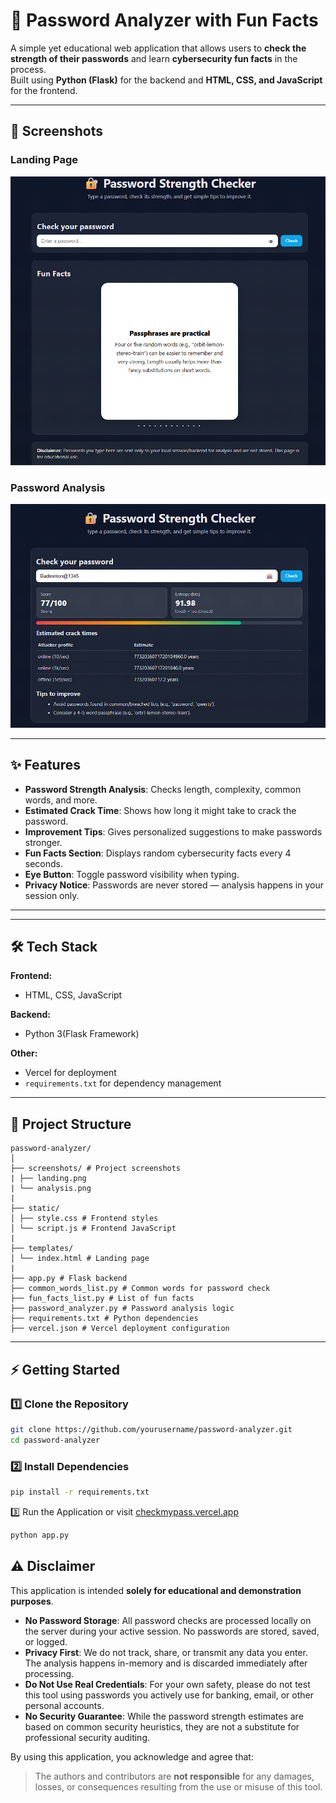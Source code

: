 # 🔐 Password Analyzer with Fun Facts

A simple yet educational web application that allows users to **check the strength of their passwords** and learn **cybersecurity fun facts** in the process.  
Built using **Python (Flask)** for the backend and **HTML, CSS, and JavaScript** for the frontend.

---

## 📸 Screenshots

### Landing Page
![Landing Page](screenshots/landing.png)

### Password Analysis
![Password Analysis](screenshots/analysis.png)

---

## ✨ Features

- **Password Strength Analysis**: Checks length, complexity, common words, and more.
- **Estimated Crack Time**: Shows how long it might take to crack the password.
- **Improvement Tips**: Gives personalized suggestions to make passwords stronger.
- **Fun Facts Section**: Displays random cybersecurity facts every 4 seconds.
- **Eye Button**: Toggle password visibility when typing.
- **Privacy Notice**: Passwords are never stored — analysis happens in your session only.

---


---

## 🛠️ Tech Stack

**Frontend:**
- HTML, CSS, JavaScript

**Backend:**
- Python 3(Flask Framework)

**Other:**
- Vercel for deployment
- `requirements.txt` for dependency management

---

## 📂 Project Structure
```plaintext
password-analyzer/
│
├── screenshots/ # Project screenshots
| ├── landing.png
| └── analysis.png
|
├── static/
│ ├── style.css # Frontend styles
│ └── script.js # Frontend JavaScript
|
├── templates/
│ └── index.html # Landing page
|
├── app.py # Flask backend
├── common_words_list.py # Common words for password check
├── fun_facts_list.py # List of fun facts
├── password_analyzer.py # Password analysis logic
├── requirements.txt # Python dependencies
├── vercel.json # Vercel deployment configuration
```
---

## ⚡ Getting Started

### 1️⃣ Clone the Repository
```bash
git clone https://github.com/yourusername/password-analyzer.git
cd password-analyzer
```

### 2️⃣ Install Dependencies
```bash
pip install -r requirements.txt
```

3️⃣ Run the Application or visit [checkmypass.vercel.app](url)
```bash
python app.py
```

## ⚠️ Disclaimer

This application is intended **solely for educational and demonstration purposes**.

- **No Password Storage**: All password checks are processed locally on the server during your active session. No passwords are stored, saved, or logged.
- **Privacy First**: We do not track, share, or transmit any data you enter. The analysis happens in-memory and is discarded immediately after processing.
- **Do Not Use Real Credentials**: For your own safety, please do not test this tool using passwords you actively use for banking, email, or other personal accounts.
- **No Security Guarantee**: While the password strength estimates are based on common security heuristics, they are not a substitute for professional security auditing.

By using this application, you acknowledge and agree that:
> The authors and contributors are **not responsible** for any damages, losses, or consequences resulting from the use or misuse of this tool.

